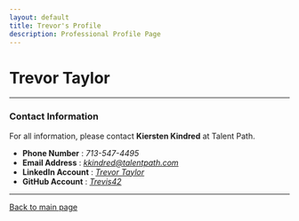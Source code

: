 ```yaml
---
layout: default
title: Trevor's Profile
description: Professional Profile Page
---
```


# Trevor Taylor

---

### Contact Information

For all information, please contact **Kiersten Kindred** at Talent Path.

- **Phone Number** : _713-547-4495_
- **Email Address** : _[kkindred@talentpath.com](mailto:kkindred@talentpath.com)_
- **LinkedIn Account** : _[Trevor Taylor](https://www.linkedin.com/in/trevordtaylor/)_
- **GitHub Account** : _[Trevis42](https://github.com/Trevis42)_

---	

[Back to main page](https://trevis42.github.io/)